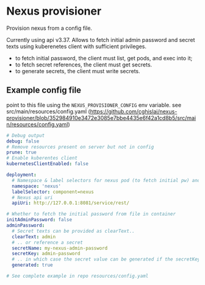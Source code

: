 # Nexus provisioner

Provision nexus from a config file.

Currently using api v3.37. Allows to fetch initial admin password and secret texts using kuberenetes client with
sufficient privileges.
- to fetch initial password, the client must list, get pods, and exec into it;
- to fetch secret references, the client must get secrets.
- to generate secrets, the client must write secrets.

## Example config file

point to this file using the `NEXUS_PROVISIONER_CONFIG` env variable.
see src/main/resources/config.yaml (https://github.com/cghislai/nexus-provisioner/blob/352984910e3472e3085e7bbe4435e6f42a1cd8b5/src/main/resources/config.yaml)

```yaml
# Debug output
debug: false
# Remove resources present on server but not in config
prune: true
# Enable kuberentes client
kubernetesClientEnabled: false

deployment:
  # Namespace & label selectors for nexus pod (to fetch initial pw) and secrets (to fetch secret refs)
  namespace: 'nexus'
  labelSelector: component=nexus
  # Nexus api uri
  apiUri: http://127.0.0.1:8081/service/rest/

# Whether to fetch the initial password from file in container
initAdminPassword: false
adminPassword:
  # Secret texts can be provided as clearText..
  clearText: admin
  # .. or reference a secret
  secretName: my-nexus-admin-password
  secretKey: admin-password
  # .. in which case the secret value can be generated if the secretKey (or secret) does not exists.
  generated: true

# See complete example in repo resources/config.yaml
```


